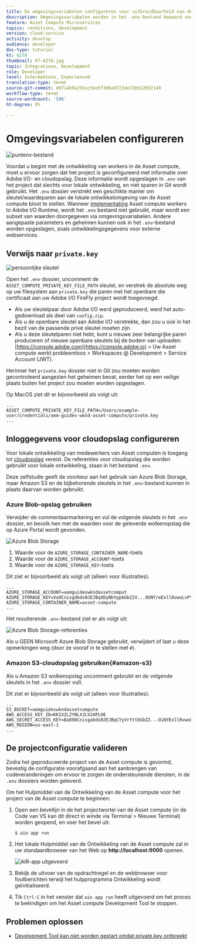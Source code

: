 ```yaml
---
title: De omgevingsvariabelen configureren voor uitbreidbaarheid van de Asset compute
description: Omgevingsvariabelen worden in het .env-bestand bewaard voor lokale ontwikkeling en worden gebruikt om gegevens over Adobe I/O en cloudopslag te verstrekken die vereist zijn voor lokale ontwikkeling.
feature: Asset Compute Microservices
topics: renditions, development
version: cloud-service
activity: develop
audience: developer
doc-type: tutorial
kt: 6270
thumbnail: KT-6270.jpg
topic: Integrations, Development
role: Developer
level: Intermediate, Experienced
translation-type: tm+mt
source-git-commit: d9714b9a291ec3ee5f3dba9723de72bb120d2149
workflow-type: tm+mt
source-wordcount: '596'
ht-degree: 0%

---
```



# Omgevingsvariabelen configureren

![puntenv-bestand](assets/environment-variables/dot-env-file.png)

Voordat u begint met de ontwikkeling van workers in de Asset compute, moet u ervoor zorgen dat het project is geconfigureerd met informatie over Adobe I/O- en cloudopslag. Deze informatie wordt opgeslagen in `.env` van het project dat slechts voor lokale ontwikkeling, en niet sparen in Git wordt gebruikt. Het `.env` dossier verstrekt een geschikte manier om sleutel/waardeparen aan de lokale ontwikkelomgeving van de Asset compute bloot te stellen. Wanneer [implementating](../deploy/runtime.md) Asset compute workers to Adobe I/O Runtime, wordt het `.env` bestand niet gebruikt, maar wordt een subset van waarden doorgegeven via omgevingsvariabelen. Andere aangepaste parameters en geheimen kunnen ook in het `.env`-bestand worden opgeslagen, zoals ontwikkelingsgegevens voor externe webservices.

## Verwijs naar `private.key`

![persoonlijke sleutel](assets/environment-variables/private-key.png)

Open het `.env` dossier, uncomment de `ASSET_COMPUTE_PRIVATE_KEY_FILE_PATH` sleutel, en verstrek de absolute weg op uw filesystem aan `private.key` die paren met het openbare die certificaat aan uw Adobe I/O FireFly project wordt toegevoegd.

+ Als uw sleutelpaar door Adobe I/O werd geproduceerd, werd het auto-gedownload als deel van `config.zip`.
+ Als u de openbare sleutel aan Adobe I/O verstrekte, dan zou u ook in het bezit van de passende privé sleutel moeten zijn.
+ Als u deze sleutelparen niet hebt, kunt u nieuwe zeer belangrijke paren produceren of nieuwe openbare sleutels bij de bodem van uploaden:
   [https://console.adobe.com](https://console.adobe.io) > Uw Asset compute werkt probleemloos > Workspaces @ Development > Service Account (JWT).

Herinner het `private.key` dossier niet in Git zou moeten worden gecontroleerd aangezien het geheimen bevat, eerder het op een veilige plaats buiten het project zou moeten worden opgeslagen.

Op MacOS ziet dit er bijvoorbeeld als volgt uit:

```
...
ASSET_COMPUTE_PRIVATE_KEY_FILE_PATH=/Users/example-user/credentials/aem-guides-wknd-asset-compute/private.key
...
```

## Inloggegevens voor cloudopslag configureren

Voor lokale ontwikkeling van medewerkers van Asset computen is toegang tot [cloudopslag](../set-up/accounts-and-services.md#cloud-storage) vereist. De referenties voor cloudopslag die worden gebruikt voor lokale ontwikkeling, staan in het bestand `.env`.

Deze zelfstudie geeft de voorkeur aan het gebruik van Azure Blob Storage, maar Amazon S3 en de bijbehorende sleutels in het `.env`-bestand kunnen in plaats daarvan worden gebruikt.

### Azure Blob-opslag gebruiken

Verwijder de commentaarmarkering en vul de volgende sleutels in het `.env` dossier, en bevolk hen met de waarden voor de geleverde wolkenopslag die op Azure Portal wordt gevonden.

![Azure Blob Storage](./assets/environment-variables/azure-portal-credentials.png)

1. Waarde voor de `AZURE_STORAGE_CONTAINER_NAME`-toets
1. Waarde voor de `AZURE_STORAGE_ACCOUNT`-toets
1. Waarde voor de `AZURE_STORAGE_KEY`-toets

Dit ziet er bijvoorbeeld als volgt uit (alleen voor illustraties):

```
...
AZURE_STORAGE_ACCOUNT=aemguideswkndassetcomput
AZURE_STORAGE_KEY=Va9CnisgdbdsNJEJBqXDyNbYppbGbZ2V...OUNY/eExll0vwoLsPt/OvbM+B7pkUdpEe7zJhg==
AZURE_STORAGE_CONTAINER_NAME=asset-compute
...
```

Het resulterende `.env`-bestand ziet er als volgt uit:

![Azure Blob Storage-referenties](assets/environment-variables/cloud-storage-credentials.png)

Als u GEEN Microsoft Azure Blob Storage gebruikt, verwijdert of laat u deze opmerkingen weg (door ze vooraf in te stellen met `#`).

### Amazon S3-cloudopslag gebruiken{#amazon-s3}

Als u Amazon S3 wolkenopslag uncomment gebruikt en de volgende sleutels in het `.env` dossier vult.

Dit ziet er bijvoorbeeld als volgt uit (alleen voor illustraties):

```
...
S3_BUCKET=aemguideswkndassetcompute
AWS_ACCESS_KEY_ID=KKIXZLZYNLXJLV24PLO6
AWS_SECRET_ACCESS_KEY=Ba898CnisgabdsNJEJBqCYyVrYttbGbZ2...OiNYExll0vwoLsPtOv
AWS_REGION=us-east-1
...
```

## De projectconfiguratie valideren

Zodra het geproduceerde project van de Asset compute is gevormd, bevestig de configuratie voorafgaand aan het aanbrengen van codeveranderingen om ervoor te zorgen de ondersteunende diensten, in de `.env` dossiers worden geleverd.

Om het Hulpmiddel van de Ontwikkeling van de Asset compute voor het project van de Asset compute te beginnen:

1. Open een bevellijn in de het projectwortel van de Asset compute (in de Code van VS kan dit direct in winde via Terminal > Nieuwe Terminal) worden geopend, en voer het bevel uit:

   ```
   $ aio app run
   ```

1. Het lokale Hulpmiddel van de Ontwikkeling van de Asset compute zal in uw standaardbrowser van het Web op __http://localhost:9000__ openen.

   ![AIR-app uitgevoerd](assets/environment-variables/aio-app-run.png)

1. Bekijk de uitvoer van de opdrachtregel en de webbrowser voor foutberichten terwijl het hulpprogramma Ontwikkeling wordt geïnitialiseerd.
1. Tik `Ctrl-C` in het venster dat `aio app run` heeft uitgevoerd om het proces te beëindigen om het Asset compute Development Tool te stoppen.

## Problemen oplossen

+ [Development Tool kan niet worden gestart omdat private.key ontbreekt](../troubleshooting.md#missing-private-key)
